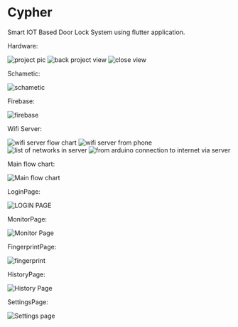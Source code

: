 # Cypher

Smart IOT Based Door Lock System using flutter application.

Hardware:

![project pic](https://user-images.githubusercontent.com/105850133/221356707-f70a0efc-e83d-4dc2-a66c-bd78a1ba851e.jpg)
![back project view](https://user-images.githubusercontent.com/105850133/221356735-7bf1ad5b-a74b-4392-b7f5-14bfdc4af270.jpg)
![close view ](https://user-images.githubusercontent.com/105850133/221356737-7d4a4883-b885-4477-a1e3-52962110fba6.jpg)


Schametic:

![schametic](https://user-images.githubusercontent.com/105850133/221356991-eff071e3-9596-4c89-a1ed-68f8efcd5d35.jpg)


Firebase:

![firebase](https://user-images.githubusercontent.com/105850133/221357078-03a48fda-989f-4357-9b37-b15c7ae19a9b.png)


Wifi Server:

![wifi server flow chart](https://user-images.githubusercontent.com/105850133/221356976-bc0f318e-8b99-4c42-b617-8f4b737b86ec.png)
![wifi server from phone](https://user-images.githubusercontent.com/105850133/221356973-d898f358-429d-4c1b-a5a0-e1caa70570f5.jpg)
![list of networks in server](https://user-images.githubusercontent.com/105850133/221357040-980a1f42-a6f0-4e1b-ac45-dd5903299cef.jpg)
![from arduino connection to internet via server](https://user-images.githubusercontent.com/105850133/221357071-11d8b7cb-c41b-41ae-b988-da654fb51d85.jpg)


Main flow chart:

![Main flow chart](https://user-images.githubusercontent.com/105850133/221357025-96593c11-108c-4216-aac8-47f311b5ed72.png)


LoginPage:

![LOGIN PAGE](https://user-images.githubusercontent.com/105850133/221357028-d018f542-6bb2-4dc6-9374-3fecc7a85372.png)


MonitorPage:

![Monitor Page](https://user-images.githubusercontent.com/105850133/221357022-f5d8f10f-bd69-49f0-8b9b-811135e90dd0.png)


FingerprintPage:

![fingerprint ](https://user-images.githubusercontent.com/105850133/221357082-2aff8df4-f63a-4f69-9b56-62d058bd494f.png)


HistoryPage:

![History Page](https://user-images.githubusercontent.com/105850133/221357046-78ca79ec-a17a-42dc-964a-c3358e338676.png)


SettingsPage:

![Settings page](https://user-images.githubusercontent.com/105850133/221356974-2859319f-ae5e-469d-b035-7ddaa0f2499d.png)
